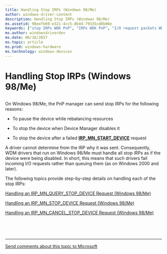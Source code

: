 ```yaml
---
title: Handling Stop IRPs (Windows 98/Me)
author: windows-driver-content
description: Handling Stop IRPs (Windows 98/Me)
ms.assetid: 98eefb69-e321-4cc5-8b4d-79335cd8b06e
keywords: ["stop IRPs WDK PnP", "IRPs WDK PnP", "I/O request packets WDK PnP"]
ms.author: windowsdriverdev
ms.date: 06/16/2017
ms.topic: article
ms.prod: windows-hardware
ms.technology: windows-devices
---
```


# Handling Stop IRPs (Windows 98/Me)


## <a href="" id="ddk-handling-stop-irps-windows-98-me-kg"></a>


On Windows 98/Me, the PnP manager can send stop IRPs for the following reasons:

-   To pause the device while rebalancing resources

-   To stop the device when Device Manager disables it

-   To stop the device after a failed [**IRP\_MN\_START\_DEVICE**](https://msdn.microsoft.com/library/windows/hardware/ff551749) request

A driver cannot determine from the IRP why it was sent. Consequently, WDM drivers that run on Windows 98/Me must handle all stop IRPs as if the device were being disabled. In short, this means that such drivers fail incoming I/O requests rather than queuing them (as on Windows 2000 and later).

The following topics provide step-by-step details on handling each of the stop IRPs:

[Handling an IRP\_MN\_QUERY\_STOP\_DEVICE Request (Windows 98/Me)](handling-an-irp-mn-query-stop-device-request--windows-98-me-.md)

[Handling an IRP\_MN\_STOP\_DEVICE Request (Windows 98/Me)](handling-an-irp-mn-stop-device-request--windows-98-me-.md)

[Handling an IRP\_MN\_CANCEL\_STOP\_DEVICE Request (Windows 98/Me)](handling-an-irp-mn-cancel-stop-device-request--windows-98-me-.md)

 

 


--------------------
[Send comments about this topic to Microsoft](mailto:wsddocfb@microsoft.com?subject=Documentation%20feedback%20%5Bkernel\kernel%5D:%20Handling%20Stop%20IRPs%20%28Windows%2098/Me%29%20%20RELEASE:%20%286/14/2017%29&body=%0A%0APRIVACY%20STATEMENT%0A%0AWe%20use%20your%20feedback%20to%20improve%20the%20documentation.%20We%20don't%20use%20your%20email%20address%20for%20any%20other%20purpose,%20and%20we'll%20remove%20your%20email%20address%20from%20our%20system%20after%20the%20issue%20that%20you're%20reporting%20is%20fixed.%20While%20we're%20working%20to%20fix%20this%20issue,%20we%20might%20send%20you%20an%20email%20message%20to%20ask%20for%20more%20info.%20Later,%20we%20might%20also%20send%20you%20an%20email%20message%20to%20let%20you%20know%20that%20we've%20addressed%20your%20feedback.%0A%0AFor%20more%20info%20about%20Microsoft's%20privacy%20policy,%20see%20http://privacy.microsoft.com/default.aspx. "Send comments about this topic to Microsoft")


